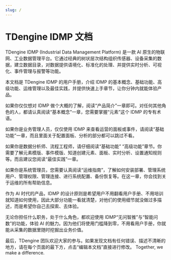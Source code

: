 ```yaml
---
slug: /
---
```

# TDengine IDMP 文档

TDengine IDMP (Industrial Data Management Platform) 是一款 AI 原生的物联网、工业数据管理平台。它通过经典的树状层次结构组织传感器、设备采集的数据，建立数据目录，对数据提供语境化、标准化的处理、并提供实时分析、可视化、事件管理与报警等功能。

本文档是 TDengine IDMP 的用户手册，介绍 IDMP 的基本概念、基础功能、高级功能、运维管理以及最佳实践，并提供快速上手章节，让你分钟内就能体验产品。

如果你仅仅想对 IDMP 做个大概的了解，阅读“产品简介”一章即可。对任何其他角色的人，都请认真阅读“基本概念”一章，您需要掌握“元素”这个 IDMP 的专有术语。

如果你是业务管理人员，仅仅使用 IDMP 来查看运营的面板或事件，请阅读“基础功能”一章，而且里面关于配置面板、分析的部分都可以跳过不看。

如果你是数据分析师、流程工程师，请仔细阅读“基础功能” “高级功能”章节。你需要了解元素模版、事件模版、知道创建元素、面板、实时分析、设置通知规则等。而且建议您阅读“最佳实践”一章。

如果你是系统管理员，您需要认真阅读“运维指南”，了解如何安装部署、管理系统用户、管理权限、管理连接、进行系统配置、备份恢复等。在这一章，你会找到关于运维的所有帮助信息。

作为 AI 时代的产品，IDMP 的设计原则是希望用户不用翻看用户手册、不用培训就知道如何使用，因此大部分功能一看就清楚，对他们的使用细节就没做过多描述，而是希望你自己去探索、去体验。

无论你担任什么职务，处于什么角色，都欢迎使用 IDMP“无问智推”与“智能问数”的功能，体验 AI 的魅力。因为他们将使用门槛降到零，不用看用户手册，你就能从采集的数据里随时挖掘出业务价值。

最后，TDengine 团队欢迎大家的参与。如果发现文档有任何错误、描述不清晰的地方，请在每个页面的最下方，点击“编辑本文档”直接进行修改。
Together, we make a difference.
